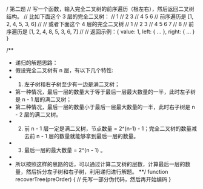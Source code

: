 / 第二题
// 写一个函数，输入完全二叉树的前序遍历（根左右），然后返回二叉树结构。
// 比如下面这个 3 层的完全二叉树：
//      1
//   2     3
// 4  5  6 
// 前序遍历是 [1, 2, 4, 5, 3, 6]
// 
// 或者下面这个 4 层的完全二叉树
//        1
//     2     3
//   4  5  6   7
// 8
// 前序遍历是 [1, 2, 4, 8, 5, 3, 6, 7]
// 
// 返回示例：{ value: 1, left: { ... }, right: { ... } }

/**
 * 递归的解题思路：
 * 假设完全二叉树有 n 层，有以下几个特性:
 * 1. 左子树和右子树至少有一边是满二叉树；
 *   第一种情况，最后一层的数量大于等于最后一层最大数量的一半，此时左子树是 n - 1 层的满二叉树；
 *   第二种情况，最后一层的数量小于最后一层最大数量的一半，此时右子树是 n - 2 层的满二叉树。
 * 2. 前 n - 1 层一定是满二叉树，节点数量 = 2^(n-1) - 1；完全二叉树的数量减去前 n - 1 层的数量就能够拿到最后一层的数量。
 * 3. 最后一层的最大数量 = 2^(n - 1) 。
 * 
 * 所以按照这样的思路的话，可以通过计算二叉树的层数，计算最后一层的数量，然后拆分左子树和右子树，利用递归进行解题。
 **/
function recoverTree(preOrder) {
  // 先写一部分伪代码，然后再开始编码
}

